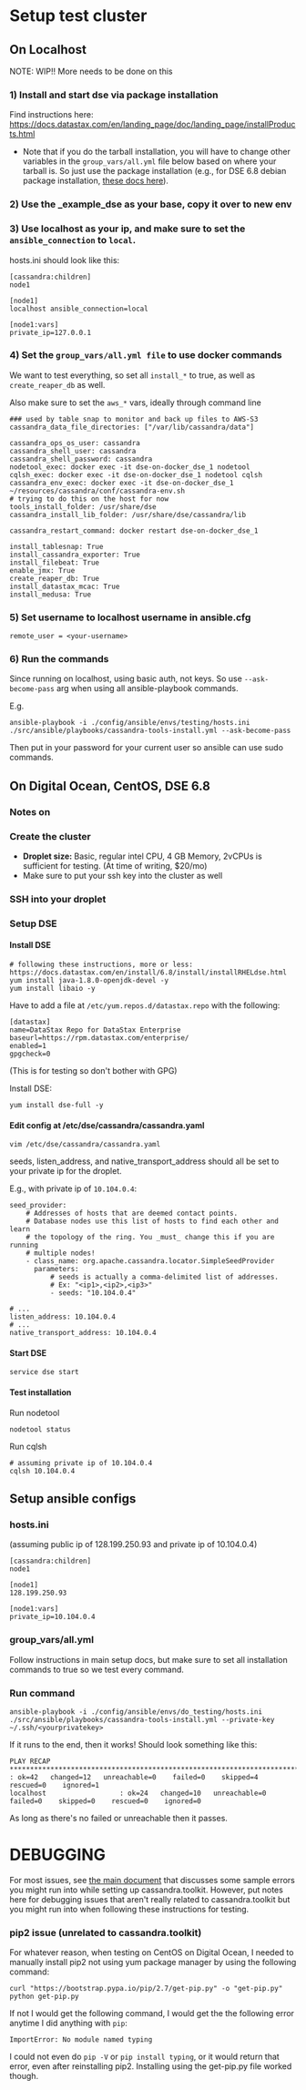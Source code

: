 # Setup test cluster
## On Localhost
NOTE: WIP!! More needs to be done on this

### 1) Install and start dse via package installation 
Find instructions here: https://docs.datastax.com/en/landing_page/doc/landing_page/installProducts.html
- Note that if you do the tarball installation, you will have to change other variables in the `group_vars/all.yml` file below based on where your tarball is. So just use the package installation (e.g., for DSE 6.8 debian package installation, [these docs here](https://docs.datastax.com/en/install/6.8/install/installDEBdse.html)).

### 2) Use the _example_dse as your base, copy it over to new env

### 3) Use localhost as your ip, and make sure to set the `ansible_connection` to `local`. 

hosts.ini should look like this:

```
[cassandra:children]
node1

[node1]
localhost ansible_connection=local

[node1:vars]
private_ip=127.0.0.1
```

### 4) Set the `group_vars/all.yml file` to use docker commands
We want to test everything, so set all `install_*` to true, as well as `create_reaper_db` as well.

Also make sure to set the `aws_*` vars, ideally through command line

```
### used by table snap to monitor and back up files to AWS-S3
cassandra_data_file_directories: ["/var/lib/cassandra/data"]

cassandra_ops_os_user: cassandra
cassandra_shell_user: cassandra
cassandra_shell_password: cassandra
nodetool_exec: docker exec -it dse-on-docker_dse_1 nodetool
cqlsh_exec: docker exec -it dse-on-docker_dse_1 nodetool cqlsh
cassandra_env_exec: docker exec -it dse-on-docker_dse_1 ~/resources/cassandra/conf/cassandra-env.sh
# trying to do this on the host for now
tools_install_folder: /usr/share/dse
cassandra_install_lib_folder: /usr/share/dse/cassandra/lib

cassandra_restart_command: docker restart dse-on-docker_dse_1

install_tablesnap: True
install_cassandra_exporter: True
install_filebeat: True
enable_jmx: True
create_reaper_db: True
install_datastax_mcac: True
install_medusa: True
```
### 5) Set username to localhost username in ansible.cfg

`remote_user = <your-username>`


### 6) Run the commands
Since running on localhost, using basic auth, not keys. So use `--ask-become-pass` arg when using all ansible-playbook commands. 

E.g.

```
ansible-playbook -i ./config/ansible/envs/testing/hosts.ini ./src/ansible/playbooks/cassandra-tools-install.yml --ask-become-pass
```

Then put in your password for your current user so ansible can use sudo commands.



## On Digital Ocean, CentOS, DSE 6.8
### Notes on 

### Create the cluster
- **Droplet size:** Basic, regular intel CPU, 4 GB Memory, 2vCPUs is sufficient for testing. (At time of writing, $20/mo)
- Make sure to put your ssh key into the cluster as well

### SSH into your droplet 

### Setup DSE
#### Install DSE


```
# following these instructions, more or less: https://docs.datastax.com/en/install/6.8/install/installRHELdse.html
yum install java-1.8.0-openjdk-devel -y
yum install libaio -y
```

Have to add a file at `/etc/yum.repos.d/datastax.repo` with the following:
```
[datastax] 
name=DataStax Repo for DataStax Enterprise
baseurl=https://rpm.datastax.com/enterprise/
enabled=1
gpgcheck=0
```
(This is for testing so don't bother with GPG)

Install DSE:
```
yum install dse-full -y
```

#### Edit config at /etc/dse/cassandra/cassandra.yaml
```
vim /etc/dse/cassandra/cassandra.yaml
```

seeds, listen_address, and native_transport_address should all be set to your private ip for the droplet.

E.g., with private ip of `10.104.0.4`:

```
seed_provider:
    # Addresses of hosts that are deemed contact points.
    # Database nodes use this list of hosts to find each other and learn
    # the topology of the ring. You _must_ change this if you are running
    # multiple nodes!
    - class_name: org.apache.cassandra.locator.SimpleSeedProvider
      parameters:
          # seeds is actually a comma-delimited list of addresses.
          # Ex: "<ip1>,<ip2>,<ip3>"
          - seeds: "10.104.0.4"

# ...
listen_address: 10.104.0.4
# ...
native_transport_address: 10.104.0.4
```

#### Start DSE
```
service dse start
```

#### Test installation
Run nodetool
```
nodetool status 
```

Run cqlsh
```
# assuming private ip of 10.104.0.4
cqlsh 10.104.0.4
```

## Setup ansible configs
### hosts.ini

(assuming public ip of 128.199.250.93 and private ip of 10.104.0.4)
```
[cassandra:children]
node1

[node1]
128.199.250.93

[node1:vars]
private_ip=10.104.0.4
```

### group_vars/all.yml
Follow instructions in main setup docs, but make sure to set all installation commands to true so we test every command.

### Run command

```
ansible-playbook -i ./config/ansible/envs/do_testing/hosts.ini ./src/ansible/playbooks/cassandra-tools-install.yml --private-key ~/.ssh/<yourprivatekey>
```

If it runs to the end, then it works! Should look something like this:

```
PLAY RECAP *************************************************************************************************************************************139.59.255.44              : ok=42   changed=12   unreachable=0    failed=0    skipped=4    rescued=0    ignored=1
localhost                  : ok=24   changed=10   unreachable=0    failed=0    skipped=0    rescued=0    ignored=0
```

As long as there's no failed or unreachable then it passes. 


# DEBUGGING
For most issues, see [the main document](./setup.debugging.md) that discusses some sample errors you might run into while setting up cassandra.toolkit. However, put notes here for debugging issues that aren't really related to cassandra.toolkit but you might run into when following these instructions for testing.


### pip2 issue (unrelated to cassandra.toolkit)
For whatever reason, when testing on CentOS on Digital Ocean, I needed to manually install pip2 not using yum package manager by using the following command:

```
curl "https://bootstrap.pypa.io/pip/2.7/get-pip.py" -o "get-pip.py"
python get-pip.py
```

If not I would get the following command, I would get the the following error anytime I did anything with `pip`:

```
ImportError: No module named typing
```
I could not even do `pip -V` or `pip install typing`, or it would return that error, even after reinstalling pip2. Installing using the get-pip.py file worked though.


